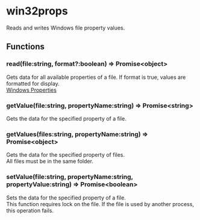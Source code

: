 # win32props
Reads and writes Windows file property values.  

## Functions

### read(file:string, format?:boolean) => Promise\<object\>

Gets data for all available properties of a file. If format is true, values are formatted for display.  
[Windows Properties](https://learn.microsoft.com/en-us/windows/win32/properties/props)  

### getValue(file:string, propertyName:string) => Promise\<string\>
Gets the data for the specified property of a file.  

### getValues(files:string, propertyName:string) => Promise\<object\>
Gets the data for the specified property of files.  
All files must be in the same folder.  

### setValue(file:string, propertyName:string, propertyValue:string) => Promise\<boolean\>
Sets the data for the specified property of a file.  
This function requires lock on the file. If the file is used by another process, this operation fails.  